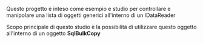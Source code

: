 Questo progetto è inteso come esempio e studio per controllare e manipolare una lista di oggetti generici all'interno di un IDataReader

Scopo principale di questo studio è la possibilità di utilizzare questo oggetto all'interno di un oggetto **SqlBulkCopy**

